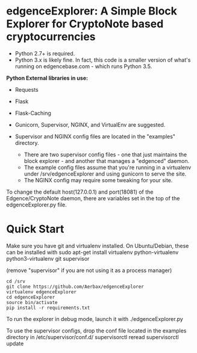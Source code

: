 edgenceExplorer: A Simple Block Explorer for CryptoNote based cryptocurrencies
=========================
* Python 2.7+ is required.
* Python 3.x is likely fine.  In fact, this code is a smaller version of what's running on edgencebase.com - which runs Python 3.5.

**Python External libraries in use:**
* Requests
* Flask
* Flask-Caching 

* Gunicorn, Supervisor, NGINX, and VirtualEnv are suggested.
* Supervisor and NGINX config files are located in the "examples" directory.  
  * There are two supervisor config files - one that just maintains the block explorer - and another that manages a "edgenced" daemon.
  * The example config files assume that you're running in a virtualenv under /srv/edgenceExplorer and using gunicorn to serve the site.
  * The NGINX config may require some tweaking for your site.

To change the default host(127.0.0.1) and port(18081) of the Edgence/CryptoNote daemon, there are variables set in the top of the edgenceExplorer.py file.

Quick Start
==========================

Make sure you have git and virtualenv installed.  On Ubuntu/Debian, these can be installed with 
    sudo apt-get install virtualenv python-virtualenv python3-virtualenv git supervisor

(remove "supervisor" if you are not using it as a process manager)


    cd /srv
    git clone https://github.com/Aerbax/edgenceExplorer
    virtualenv edgenceExplorer
    cd edgenceExplorer
    source bin/activate
    pip install -r requirements.txt

To run the explorer in debug mode, launch it with ./edgenceExplorer.py

To use the supervisor configs, drop the conf file located in the examples directory in /etc/supervisor/conf.d/
    supervisorctl reread
    supervisorctl update

